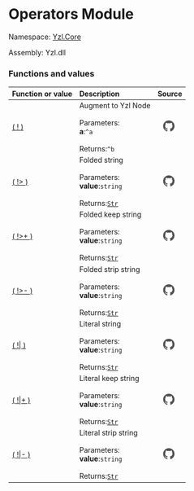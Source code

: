 # Operators Module

Namespace: [Yzl.Core](/yzl/reference/yzl-core)

Assembly: Yzl.dll



### Functions and values

Function or value | Description | Source
:--- | :--- | :---:
[( ! )](#(+!+))&nbsp; | Augment to Yzl Node<br />&nbsp;<br />Parameters: &nbsp;<br />**a**:<code>^a</code>&nbsp;<br />&nbsp;&nbsp;<br />Returns:<code>^b</code>&nbsp; | [![Link to source code](/yzl/content/img/github.png)](https://github.com/queil/yzl/tree/master/src/Operators.fs#L7-7)&nbsp;
[( !&gt; )](#(+!%3e+))&nbsp; | Folded string<br />&nbsp;<br />Parameters: &nbsp;<br />**value**:<code>string</code>&nbsp;<br />&nbsp;&nbsp;<br />Returns:<code><a href="/yzl/reference/yzl-core-yzl-str">Str</a></code>&nbsp; | [![Link to source code](/yzl/content/img/github.png)](https://github.com/queil/yzl/tree/master/src/Operators.fs#L9-9)&nbsp;
[( !&gt;+ )](#(+!%3e%2b+))&nbsp; | Folded keep string<br />&nbsp;<br />Parameters: &nbsp;<br />**value**:<code>string</code>&nbsp;<br />&nbsp;&nbsp;<br />Returns:<code><a href="/yzl/reference/yzl-core-yzl-str">Str</a></code>&nbsp; | [![Link to source code](/yzl/content/img/github.png)](https://github.com/queil/yzl/tree/master/src/Operators.fs#L13-13)&nbsp;
[( !&gt;- )](#(+!%3e-+))&nbsp; | Folded strip string<br />&nbsp;<br />Parameters: &nbsp;<br />**value**:<code>string</code>&nbsp;<br />&nbsp;&nbsp;<br />Returns:<code><a href="/yzl/reference/yzl-core-yzl-str">Str</a></code>&nbsp; | [![Link to source code](/yzl/content/img/github.png)](https://github.com/queil/yzl/tree/master/src/Operators.fs#L11-11)&nbsp;
[( !&#124; )](#(+!%7c+))&nbsp; | Literal string<br />&nbsp;<br />Parameters: &nbsp;<br />**value**:<code>string</code>&nbsp;<br />&nbsp;&nbsp;<br />Returns:<code><a href="/yzl/reference/yzl-core-yzl-str">Str</a></code>&nbsp; | [![Link to source code](/yzl/content/img/github.png)](https://github.com/queil/yzl/tree/master/src/Operators.fs#L15-15)&nbsp;
[( !&#124;+ )](#(+!%7c%2b+))&nbsp; | Literal keep string<br />&nbsp;<br />Parameters: &nbsp;<br />**value**:<code>string</code>&nbsp;<br />&nbsp;&nbsp;<br />Returns:<code><a href="/yzl/reference/yzl-core-yzl-str">Str</a></code>&nbsp; | [![Link to source code](/yzl/content/img/github.png)](https://github.com/queil/yzl/tree/master/src/Operators.fs#L19-19)&nbsp;
[( !&#124;- )](#(+!%7c-+))&nbsp; | Literal strip string<br />&nbsp;<br />Parameters: &nbsp;<br />**value**:<code>string</code>&nbsp;<br />&nbsp;&nbsp;<br />Returns:<code><a href="/yzl/reference/yzl-core-yzl-str">Str</a></code>&nbsp; | [![Link to source code](/yzl/content/img/github.png)](https://github.com/queil/yzl/tree/master/src/Operators.fs#L17-17)&nbsp;



